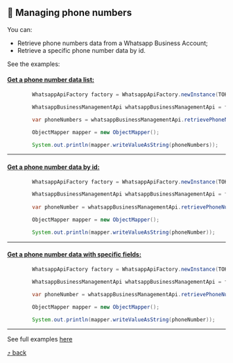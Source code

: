 ## :scroll: Managing phone numbers

You can:
- Retrieve phone numbers data from a Whatsapp Business Account;
- Retrieve a specific phone number data by id.

See the examples:

#### [Get a phone number data list:](https://github.com/Bindambc/whatsapp-business-java-api/blob/main/src/test/java/com/whatsapp/api/examples/RetrievePhoneNumberExample.java)

```java
        WhatsappApiFactory factory = WhatsappApiFactory.newInstance(TOKEN);

        WhatsappBusinessManagementApi whatsappBusinessManagementApi = factory.newBusinessManagementApi();

        var phoneNumbers = whatsappBusinessManagementApi.retrievePhoneNumbers(WABA_ID);

        ObjectMapper mapper = new ObjectMapper();

        System.out.println(mapper.writeValueAsString(phoneNumbers));
```

---

#### [Get a phone number data by id:](https://github.com/Bindambc/whatsapp-business-java-api/blob/main/src/test/java/com/whatsapp/api/examples/RetrievePhoneNumberExample.java)

```java
        WhatsappApiFactory factory = WhatsappApiFactory.newInstance(TOKEN);

        WhatsappBusinessManagementApi whatsappBusinessManagementApi = factory.newBusinessManagementApi();
        
        var phoneNumber = whatsappBusinessManagementApi.retrievePhoneNumber(PHONE_NUMBER_ID);

        ObjectMapper mapper = new ObjectMapper();

        System.out.println(mapper.writeValueAsString(phoneNumber));
```

---

#### [Get a phone number data with specific fields:](https://github.com/Bindambc/whatsapp-business-java-api/blob/main/src/test/java/com/whatsapp/api/examples/RetrievePhoneNumberExample.java)

```java
        WhatsappApiFactory factory = WhatsappApiFactory.newInstance(TOKEN);

        WhatsappBusinessManagementApi whatsappBusinessManagementApi = factory.newBusinessManagementApi();

        var phoneNumber = whatsappBusinessManagementApi.retrievePhoneNumber(PHONE_NUMBER_ID, "name_status", "verified_name");

        ObjectMapper mapper = new ObjectMapper();

        System.out.println(mapper.writeValueAsString(phoneNumber));
```
---
See full examples [here](https://github.com/Bindambc/whatsapp-business-java-api/blob/main/src/test/java/com/whatsapp/api/examples/RetrievePhoneNumberExample.java)

[:arrow_heading_up: back](../README.md#link-links)
